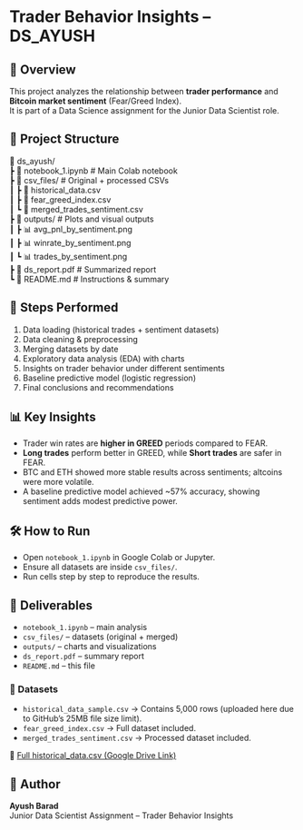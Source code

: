 
# Trader Behavior Insights – DS_AYUSH

## 📌 Overview
This project analyzes the relationship between **trader performance** and **Bitcoin market sentiment** (Fear/Greed Index).  
It is part of a Data Science assignment for the Junior Data Scientist role.

## 📂 Project Structure
📂 ds_ayush/  
 ┣ 📓 notebook_1.ipynb   # Main Colab notebook  
 ┣ 📂 csv_files/         # Original + processed CSVs  
 ┃ ┣ 📄 historical_data.csv  
 ┃ ┣ 📄 fear_greed_index.csv  
 ┃ ┗ 📄 merged_trades_sentiment.csv  
 ┣ 📂 outputs/           # Plots and visual outputs  
 ┃ ┣ 📊 avg_pnl_by_sentiment.png  
 ┃ ┣ 📊 winrate_by_sentiment.png  
 ┃ ┗ 📊 trades_by_sentiment.png  
 ┣ 📄 ds_report.pdf      # Summarized report  
 ┗ 📄 README.md          # Instructions & summary 

## 🚀 Steps Performed
1. Data loading (historical trades + sentiment datasets)  
2. Data cleaning & preprocessing  
3. Merging datasets by date  
4. Exploratory data analysis (EDA) with charts  
5. Insights on trader behavior under different sentiments  
6. Baseline predictive model (logistic regression)  
7. Final conclusions and recommendations  

## 📊 Key Insights
- Trader win rates are **higher in GREED** periods compared to FEAR.  
- **Long trades** perform better in GREED, while **Short trades** are safer in FEAR.  
- BTC and ETH showed more stable results across sentiments; altcoins were more volatile.  
- A baseline predictive model achieved ~57% accuracy, showing sentiment adds modest predictive power.  

## 🛠️ How to Run
- Open `notebook_1.ipynb` in Google Colab or Jupyter.  
- Ensure all datasets are inside `csv_files/`.  
- Run cells step by step to reproduce the results.  

## 📌 Deliverables
- `notebook_1.ipynb` – main analysis  
- `csv_files/` – datasets (original + merged)  
- `outputs/` – charts and visualizations  
- `ds_report.pdf` – summary report  
- `README.md` – this file  

### 📂 Datasets
- `historical_data_sample.csv` → Contains 5,000 rows (uploaded here due to GitHub’s 25MB file size limit).  
- `fear_greed_index.csv` → Full dataset included.  
- `merged_trades_sentiment.csv` → Processed dataset included.  

🔗 [Full historical_data.csv (Google Drive Link)](https://drive.google.com/file/d/16erP9BXGwhbW1LPuzeQ0YO1ViDANbNpT/view?usp=sharing)


## 👤 Author
**Ayush Barad**  
Junior Data Scientist Assignment – Trader Behavior Insights
